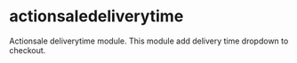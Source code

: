 actionsaledeliverytime
======================

Actionsale deliverytime module. This module add delivery time dropdown to checkout.
